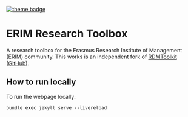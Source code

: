 [![theme badge](https://img.shields.io/badge/ELIXIR%20toolkit%20theme-jekyll-blue?color=0d6efd)](https://github.com/ELIXIR-Belgium/elixir-toolkit-theme)

# ERIM Research Toolbox

A research toolbox for the Erasmus Research Institute of Management (ERIM) community. This works is an independent fork of [RDMToolkit](https://rdmkit.elixir-europe.org/) ([GitHub](https://github.com/elixir-europe/rdmkit)).

## How to run locally

To run the webpage locally:

`bundle exec jekyll serve --livereload`
